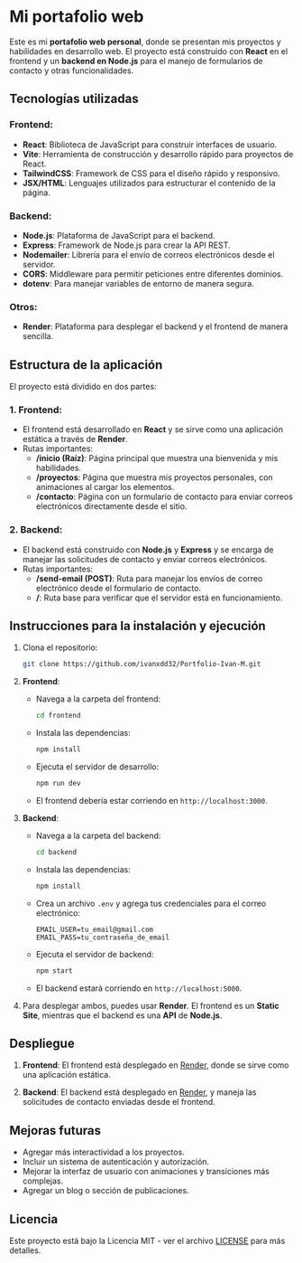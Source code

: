 # Mi portafolio web

Este es mi **portafolio web personal**, donde se presentan mis proyectos y habilidades en desarrollo web. El proyecto está construido con **React** en el frontend y un **backend en Node.js** para el manejo de formularios de contacto y otras funcionalidades.

## Tecnologías utilizadas

### Frontend:
- **React**: Biblioteca de JavaScript para construir interfaces de usuario.
- **Vite**: Herramienta de construcción y desarrollo rápido para proyectos de React.
- **TailwindCSS**: Framework de CSS para el diseño rápido y responsivo.
- **JSX/HTML**: Lenguajes utilizados para estructurar el contenido de la página.

### Backend:
- **Node.js**: Plataforma de JavaScript para el backend.
- **Express**: Framework de Node.js para crear la API REST.
- **Nodemailer**: Librería para el envío de correos electrónicos desde el servidor.
- **CORS**: Middleware para permitir peticiones entre diferentes dominios.
- **dotenv**: Para manejar variables de entorno de manera segura.

### Otros:
- **Render**: Plataforma para desplegar el backend y el frontend de manera sencilla.

## Estructura de la aplicación

El proyecto está dividido en dos partes:

### 1. **Frontend**:
   - El frontend está desarrollado en **React** y se sirve como una aplicación estática a través de **Render**.
   - Rutas importantes:
     - **/inicio (Raíz)**: Página principal que muestra una bienvenida y mis habilidades.
     - **/proyectos**: Página que muestra mis proyectos personales, con animaciones al cargar los elementos.
     - **/contacto**: Página con un formulario de contacto para enviar correos electrónicos directamente desde el sitio.

### 2. **Backend**:
   - El backend está construido con **Node.js** y **Express** y se encarga de manejar las solicitudes de contacto y enviar correos electrónicos.
   - Rutas importantes:
     - **/send-email (POST)**: Ruta para manejar los envíos de correo electrónico desde el formulario de contacto.
     - **/**: Ruta base para verificar que el servidor está en funcionamiento.

## Instrucciones para la instalación y ejecución

1. Clona el repositorio:

   ```bash
   git clone https://github.com/ivanxdd32/Portfolio-Ivan-M.git

2. **Frontend**:

   - Navega a la carpeta del frontend:

     ```bash
     cd frontend
     ```

   - Instala las dependencias:

     ```bash
     npm install
     ```

   - Ejecuta el servidor de desarrollo:

     ```bash
     npm run dev
     ```

   - El frontend debería estar corriendo en `http://localhost:3000`.

3. **Backend**:

   - Navega a la carpeta del backend:

     ```bash
     cd backend
     ```

   - Instala las dependencias:

     ```bash
     npm install
     ```

   - Crea un archivo `.env` y agrega tus credenciales para el correo electrónico:

     ```env
     EMAIL_USER=tu_email@gmail.com
     EMAIL_PASS=tu_contraseña_de_email
     ```

   - Ejecuta el servidor de backend:

     ```bash
     npm start
     ```

   - El backend estará corriendo en `http://localhost:5000`.

4. Para desplegar ambos, puedes usar **Render**. El frontend es un **Static Site**, mientras que el backend es una **API** de **Node.js**.

## Despliegue

1. **Frontend**: El frontend está desplegado en [Render](https://portfolio-ivan-m.onrender.com), donde se sirve como una aplicación estática.

2. **Backend**: El backend está desplegado en [Render](https://portfolio-ivan-m-bc.onrender.com), y maneja las solicitudes de contacto enviadas desde el frontend.

## Mejoras futuras

- Agregar más interactividad a los proyectos.
- Incluir un sistema de autenticación y autorización.
- Mejorar la interfaz de usuario con animaciones y transiciones más complejas.
- Agregar un blog o sección de publicaciones.

## Licencia

Este proyecto está bajo la Licencia MIT - ver el archivo [LICENSE](LICENSE) para más detalles.
